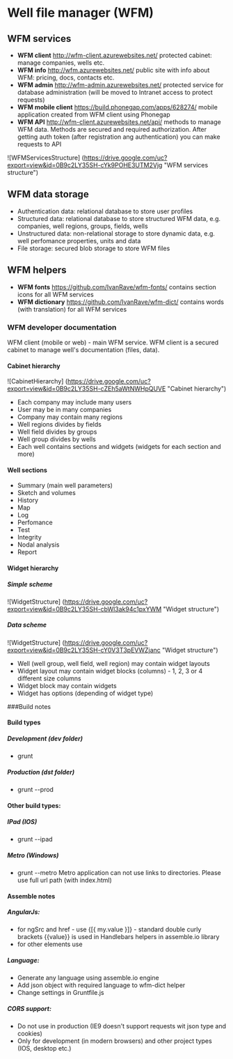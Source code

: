 # Well file manager (WFM)

## WFM services
* __WFM client__ http://wfm-client.azurewebsites.net/
protected cabinet: manage companies, wells etc.
* __WFM info__ http://wfm.azurewebsites.net/
public site with info about WFM: pricing, docs, contacts etc.
* __WFM admin__ http://wfm-admin.azurewebsites.net/ protected service for database administration
(will be moved to Intranet access to protect requests)
* __WFM mobile client__ https://build.phonegap.com/apps/628274/ 
mobile application created from WFM client using Phonegap
* __WFM API__ http://wfm-client.azurewebsites.net/api/
methods to manage WFM data. Methods are secured and required authorization. 
After getting auth token (after registration ang authentication) you can make requests to API

![WFMServicesStructure] (https://drive.google.com/uc?export=view&id=0B9c2LY35SH-cYk9POHE3UTM2Vjg "WFM services structure")

## WFM data storage
* Authentication data: relational database to store user profiles
* Structured data: relational database to store structured WFM data, e.g. companies, well regions, groups, fields, wells
* Unstructured data: non-relational storage to store dynamic data, e.g. well perfomance properties, units and data
* File storage: secured blob storage to store WFM files

## WFM helpers
* __WFM fonts__ https://github.com/IvanRave/wfm-fonts/
contains section icons for all WFM services
* __WFM dictionary__ https://github.com/IvanRave/wfm-dict/
contains words (with translation) for all WFM services

### WFM developer documentation
WFM client (mobile or web) - main WFM service.
WFM client is a secured cabinet to manage well's documentation (files, data).

#### Cabinet hierarchy
![CabinetHierarchy] (https://drive.google.com/uc?export=view&id=0B9c2LY35SH-cZEh5aWtNWHpQUVE "Cabinet hierarchy")
* Each company may include many users
* User may be in many companies
* Company may contain many regions
* Well regions divides by fields
* Well field divides by groups
* Well group divides by wells
* Each well contains sections and widgets (widgets for each section and more)

#### Well sections
* Summary (main well parameters)
* Sketch and volumes
* History
* Map
* Log
* Perfomance
* Test
* Integrity
* Nodal analysis
* Report

#### Widget hierarchy
##### Simple scheme
![WidgetStructure] (https://drive.google.com/uc?export=view&id=0B9c2LY35SH-cbWl3ak94c1pxYWM "Widget structure")
##### Data scheme
![WidgetStructure] (https://drive.google.com/uc?export=view&id=0B9c2LY35SH-cY0V3T3pEVWZjanc "Widget structure")
* Well (well group, well field, well region) may contain widget layouts
* Widget layout may contain widget blocks (columns) - 1, 2, 3 or 4 different size columns
* Widget block may contain widgets
* Widget has options (depending of widget type)

###Build notes

#### Build types

##### Development (dev folder)
* grunt

##### Production (dst folder)
* grunt --prod

#### Other build types:

##### IPad (IOS)
* grunt --ipad

##### Metro (Windows)
* grunt --metro
Metro application can not use links to directories. Please use full url path (with index.html)

#### Assemble notes

##### AngularJs:

* for ngSrc and href - use {[{ my.value }]} - 
standard double curly brackets {{value}} is used in Handlebars helpers in assemble.io library
* for other elements use <span ng-bind="my.value"></span>

##### Language:

* Generate any language using assemble.io engine
* Add json object with required language to wfm-dict helper
* Change settings in Gruntfile.js

##### CORS support:

* Do not use in production (IE9 doesn't support requests wit json type and cookies)
* Only for development (in modern browsers) and other project types (IOS, desktop etc.)
